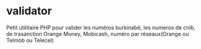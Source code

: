 # validator
Petit utilitaire PHP pour valider les numéros burkinabè, les numeros de cnib, de trasanction Orange Money, Mobicash, numéro par réseaux(Orange ou Telmob ou Telecel)
